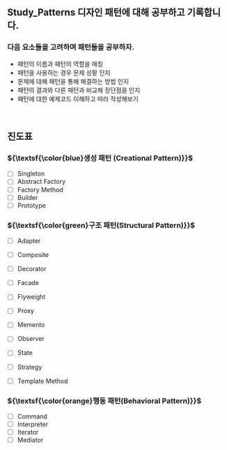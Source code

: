 ## Study_Patterns 디자인 패턴에 대해 공부하고 기록합니다.

### 다음 요소들을 고려하며 패턴들을 공부하자.

- 패턴의 이름과 패턴의 역할을 매칭
- 패턴을 사용하는 경우 문제 상황 인지
- 문제에 대해 패턴을 통해 해결하는 방법 인지
- 패턴의 결과와 다른 패턴과 비교해 장단점을 인지
- 패턴에 대한 예제코드 이해하고 따라 작성해보기

<br>

## 진도표

### ${\textsf{\color{blue}생성 패턴 (Creational Pattern)}}$
- [ ] Singleton
- [ ] Abstract Factory
- [ ] Factory Method
- [ ] Builder
- [ ] Prototype

### ${\textsf{\color{green}구조 패턴(Structural Pattern)}}$
- [ ] Adapter
- [ ] Composite
- [ ] Decorator
- [ ] Facade
- [ ] Flyweight
- [ ] Proxy
- [ ] Memento
- [ ] Observer
- [ ] State
- [ ] Strategy
- [ ] Template Method


### ${\textsf{\color{orange}행동 패턴(Behavioral Pattern)}}$
- [ ] Command
- [ ] Interpreter
- [ ] Iterator
- [ ] Mediator
